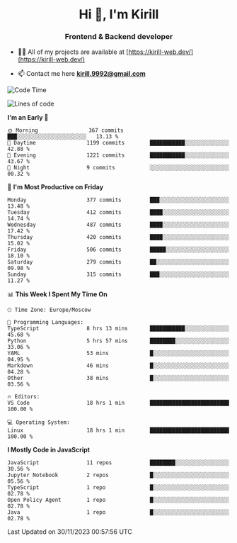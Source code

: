 <h1 align="center">Hi 👋, I'm Kirill</h1>
<h3 align="center">Frontend & Backend developer</h3>

- 👨‍💻 All of my projects are available at [https://kirill-web.dev/](https://kirill-web.dev/)

- 📫 Contact me here **kirill.9992@gmail.com**











<!--START_SECTION:waka-->
![Code Time](http://img.shields.io/badge/Code%20Time-1%2C550%20hrs%2029%20mins-blue)

![Lines of code](https://img.shields.io/badge/From%20Hello%20World%20I%27ve%20Written-4.6%20million%20lines%20of%20code-blue)

**I'm an Early 🐤** 

```text
🌞 Morning                367 commits         ███░░░░░░░░░░░░░░░░░░░░░░   13.13 % 
🌆 Daytime                1199 commits        ███████████░░░░░░░░░░░░░░   42.88 % 
🌃 Evening                1221 commits        ███████████░░░░░░░░░░░░░░   43.67 % 
🌙 Night                  9 commits           ░░░░░░░░░░░░░░░░░░░░░░░░░   00.32 % 
```
📅 **I'm Most Productive on Friday** 

```text
Monday                   377 commits         ███░░░░░░░░░░░░░░░░░░░░░░   13.48 % 
Tuesday                  412 commits         ████░░░░░░░░░░░░░░░░░░░░░   14.74 % 
Wednesday                487 commits         ████░░░░░░░░░░░░░░░░░░░░░   17.42 % 
Thursday                 420 commits         ████░░░░░░░░░░░░░░░░░░░░░   15.02 % 
Friday                   506 commits         █████░░░░░░░░░░░░░░░░░░░░   18.10 % 
Saturday                 279 commits         ██░░░░░░░░░░░░░░░░░░░░░░░   09.98 % 
Sunday                   315 commits         ███░░░░░░░░░░░░░░░░░░░░░░   11.27 % 
```


📊 **This Week I Spent My Time On** 

```text
🕑︎ Time Zone: Europe/Moscow

💬 Programming Languages: 
TypeScript               8 hrs 13 mins       ███████████░░░░░░░░░░░░░░   45.68 % 
Python                   5 hrs 57 mins       ████████░░░░░░░░░░░░░░░░░   33.06 % 
YAML                     53 mins             █░░░░░░░░░░░░░░░░░░░░░░░░   04.95 % 
Markdown                 46 mins             █░░░░░░░░░░░░░░░░░░░░░░░░   04.28 % 
Other                    38 mins             █░░░░░░░░░░░░░░░░░░░░░░░░   03.56 % 

🔥 Editors: 
VS Code                  18 hrs 1 min        █████████████████████████   100.00 % 

💻 Operating System: 
Linux                    18 hrs 1 min        █████████████████████████   100.00 % 
```

**I Mostly Code in JavaScript** 

```text
JavaScript               11 repos            ████████░░░░░░░░░░░░░░░░░   30.56 % 
Jupyter Notebook         2 repos             █░░░░░░░░░░░░░░░░░░░░░░░░   05.56 % 
TypeScript               1 repo              █░░░░░░░░░░░░░░░░░░░░░░░░   02.78 % 
Open Policy Agent        1 repo              █░░░░░░░░░░░░░░░░░░░░░░░░   02.78 % 
Java                     1 repo              █░░░░░░░░░░░░░░░░░░░░░░░░   02.78 % 
```




 Last Updated on 30/11/2023 00:57:56 UTC
<!--END_SECTION:waka-->

